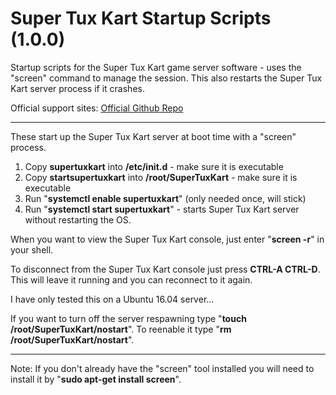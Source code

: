 # Super Tux Kart Startup Scripts (1.0.0)
Startup scripts for the Super Tux Kart game server software - uses the "screen" command to manage the session. This also restarts the Super Tux Kart server process if it crashes.

Official support sites: [Official Github Repo](https://github.com/fstltna/SuperTuxKartStartup)

---

These start up the Super Tux Kart server at boot time with a "screen" process.

1. Copy **supertuxkart** into **/etc/init.d** - make sure it is executable
2. Copy **startsupertuxkart** into **/root/SuperTuxKart** - make sure it is executable
3. Run "**systemctl enable supertuxkart**" (only needed once, will stick)
4. Run "**systemctl start supertuxkart**" - starts Super Tux Kart server without restarting the OS.

When you want to view the Super Tux Kart console, just enter "**screen -r**" in your shell.

To disconnect from the Super Tux Kart console just press **CTRL-A CTRL-D**. This will leave it running and you can reconnect to it again.

I have only tested this on a Ubuntu 16.04 server...

If you want to turn off the server respawning type "**touch /root/SuperTuxKart/nostart**". To reenable it type "**rm /root/SuperTuxKart/nostart**".

---
Note: If you don't already have the "screen" tool installed you will need to install it by "**sudo apt-get install screen**".
